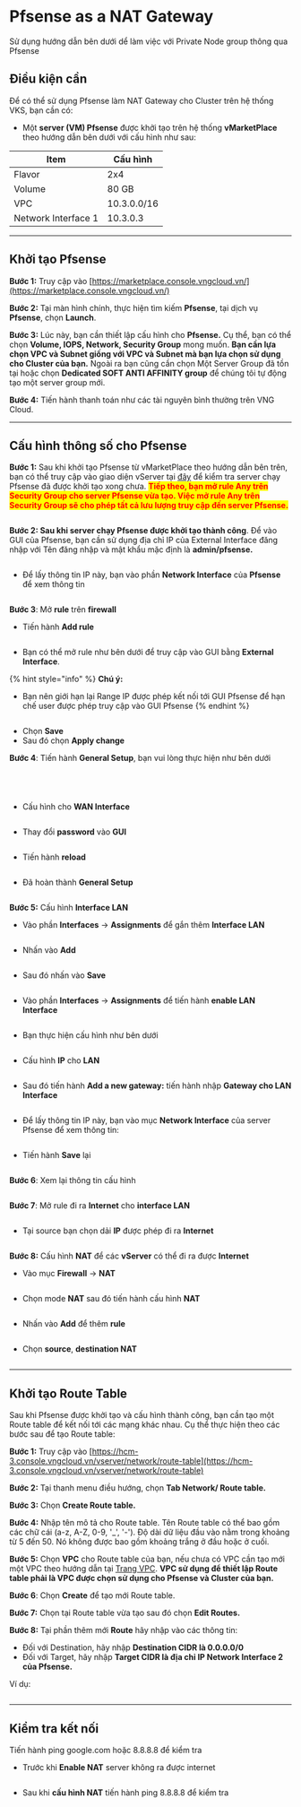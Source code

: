 # Pfsense as a NAT Gateway

Sử dụng hướng dẫn bên dưới dể làm việc với Private Node group thông qua Pfsense

## Điều kiện cần

Để có thể sử dụng Pfsense làm NAT Gateway cho Cluster trên hệ thống VKS, bạn cần có:

* Một **server (VM) Pfsense** được khởi tạo trên hệ thống **vMarketPlace** theo hướng dẫn bên dưới với cấu hình như sau:

| Item                 | Cấu hình     |
| -------------------- | ------------ |
| Flavor               | 2x4          |
| Volume               | 80 GB        |
| VPC                  | 10.3.0.0/16  |
| Network Interface 1  | 10.3.0.3     |

***

## Khởi tạo Pfsense

**Bước 1:** Truy cập vào [https://marketplace.console.vngcloud.vn/](https://marketplace.console.vngcloud.vn/)

**Bước 2:** Tại màn hình chính, thực hiện tìm kiếm **Pfsense**, tại dịch vụ **Pfsense**, chọn **Launch**.

**Bước 3:** Lúc này, bạn cần thiết lập cấu hình cho **Pfsense.** Cụ thể, bạn có thể chọn **Volume, IOPS, Network, Security Group** mong muốn. **Bạn cần lựa chọn VPC và Subnet giống với VPC và Subnet mà bạn lựa chọn sử dụng cho Cluster của bạn.** Ngoài ra bạn cũng cần chọn Một Server Group đã tồn tại hoặc chọn **Dedicated SOFT ANTI AFFINITY group** để chúng tôi tự động tạo một server group mới.

**Bước 4:** Tiến hành thanh toán như các tài nguyên bình thường trên VNG Cloud.&#x20;

***

## Cấu hình thông số cho Pfsense <a href="#toc165621058" id="toc165621058"></a>

**Bước 1:** Sau khi khởi tạo Pfsense từ vMarketPlace theo hướng dẫn bên trên, bạn có thể truy cập vào giao diện vServer tại [đây](https://hcm-3.console.vngcloud.vn/vserver/v-server/cloud-server) để kiểm tra server chạy Pfsense đã được khởi tạo xong chưa. <mark style="color:red;">**Tiếp theo, bạn mở rule Any trên Security Group cho server Pfsense vừa tạo. Việc mở rule Any trên Security Group sẽ cho phép tất cả lưu lượng truy cập đến server Pfsense.**</mark>

<figure><img src="../../../../.gitbook/assets/image (501).png" alt=""><figcaption></figcaption></figure>

**Bước 2: Sau khi server chạy Pfsense được khởi tạo thành công**. Để vào GUI của Pfsense, bạn cần sử dụng địa chỉ IP của External Interface đăng nhập với Tên đăng nhập và mật khẩu mặc định là **admin/pfsense.**&#x20;

<figure><img src="../../../../.gitbook/assets/p1.png" alt=""><figcaption></figcaption></figure>

* Để lấy thông tin IP này, bạn vào phần **Network Interface** của **Pfsense** để xem thông tin

<figure><img src="../../../../.gitbook/assets/image (30).png" alt=""><figcaption></figcaption></figure>

**Bước 3**: Mở **rule** trên **firewall**

* Tiến hành **Add rule**

<figure><img src="../../../../.gitbook/assets/image (9) (1) (1) (1) (1) (1) (1) (1) (1) (1) (1) (1) (1) (1).png" alt=""><figcaption></figcaption></figure>

* Bạn có thể mở rule như bên dưới để truy cập vào GUI bằng **External Interface**.

{% hint style="info" %}
**Chú ý:**

* Bạn nên giới hạn lại Range IP được phép kết nối tới GUI Pfsense để hạn chế user được phép truy cập vào GUI Pfsense
{% endhint %}

<figure><img src="../../../../.gitbook/assets/image (10) (1) (1) (1) (1) (1) (1) (1) (1) (1) (1) (1) (1) (1) (1).png" alt=""><figcaption></figcaption></figure>

* Chọn **Save**
* Sau đó chọn **Apply change**

**Bước 4**: Tiến hành **General Setup**, bạn vui lòng thực hiện như bên dưới

<figure><img src="../../../../.gitbook/assets/image (1) (1) (1) (1) (1) (1) (1) (1) (1) (1) (1) (1) (1) (1) (1) (1) (1) (1) (1) (1) (1) (1) (1) (1) (1) (1) (1) (1) (1) (1) (1) (1) (1) (1) (1) (1) (1) (1) (1) (1) (1).png" alt=""><figcaption></figcaption></figure>

<figure><img src="../../../../.gitbook/assets/image (2) (1) (1) (1) (1) (1) (1) (1) (1) (1) (1) (1) (1) (1) (1) (1) (1) (1) (1) (1) (1) (1) (1) (1) (1) (1) (1) (1) (1) (1).png" alt=""><figcaption></figcaption></figure>

<figure><img src="../../../../.gitbook/assets/image (3) (1) (1) (1) (1) (1) (1) (1) (1) (1) (1) (1) (1) (1) (1) (1) (1) (1) (1) (1) (1) (1) (1) (1) (1) (1).png" alt=""><figcaption></figcaption></figure>

<figure><img src="../../../../.gitbook/assets/image (4) (1) (1) (1) (1) (1) (1) (1) (1) (1) (1) (1) (1) (1) (1) (1) (1) (1) (1) (1) (1) (1) (1) (1).png" alt=""><figcaption></figcaption></figure>

* Cấu hình cho **WAN Interface**

<figure><img src="../../../../.gitbook/assets/image (5) (1) (1) (1) (1) (1) (1) (1) (1) (1) (1) (1) (1) (1) (1) (1) (1) (1) (1) (1) (1).png" alt=""><figcaption></figcaption></figure>

* Thay đổi **password** vào **GUI**

<figure><img src="../../../../.gitbook/assets/image (6) (1) (1) (1) (1) (1) (1) (1) (1) (1) (1) (1) (1) (1) (1) (1).png" alt=""><figcaption></figcaption></figure>

* Tiến hành **reload**

<figure><img src="../../../../.gitbook/assets/image (7) (1) (1) (1) (1) (1) (1) (1) (1) (1) (1) (1) (1) (1) (1).png" alt=""><figcaption></figcaption></figure>

* Đã hoàn thành **General Setup**

<figure><img src="../../../../.gitbook/assets/image (8) (1) (1) (1) (1) (1) (1) (1) (1) (1) (1) (1) (1) (1) (1).png" alt=""><figcaption></figcaption></figure>

**Bước 5:** Cấu hình **Interface LAN**

* Vào phần **Interfaces** -> **Assignments** để gắn thêm **Interface LAN**

<figure><img src="../../../../.gitbook/assets/image (12) (1) (1) (1) (1) (1) (1) (1) (1) (1) (1) (1) (1) (1).png" alt=""><figcaption></figcaption></figure>

* Nhấn vào **Add**

<figure><img src="../../../../.gitbook/assets/image (13) (1) (1) (1) (1) (1) (1) (1) (1) (1) (1).png" alt=""><figcaption></figcaption></figure>

* Sau đó nhấn vào **Save**

<figure><img src="../../../../.gitbook/assets/image (14) (1) (1) (1) (1) (1) (1) (1).png" alt=""><figcaption></figcaption></figure>

* Vào phần **Interfaces** -> **Assignments** để tiến hành **enable LAN Interface**

<figure><img src="../../../../.gitbook/assets/image (15) (1) (1) (1) (1) (1) (1).png" alt=""><figcaption></figcaption></figure>

* Bạn thực hiện cấu hình như bên dưới

<figure><img src="../../../../.gitbook/assets/image (16) (1) (1) (1) (1) (1) (1).png" alt=""><figcaption></figcaption></figure>

* Cấu hình **IP** cho **LAN**

<figure><img src="../../../../.gitbook/assets/image (6) (1) (1) (1) (1) (1) (1) (1) (1) (1) (1) (1) (1) (1) (1).png" alt=""><figcaption></figcaption></figure>

* Sau đó tiến hành **Add a new gateway:** tiến hành nhập **Gateway cho LAN Interface**

<figure><img src="../../../../.gitbook/assets/image (1) (1) (1) (1) (1) (1) (1) (1) (1) (1) (1) (1) (1) (1) (1) (1) (1) (1) (1) (1) (1) (1) (1) (1) (1) (1) (1) (1) (1) (1) (1) (1) (1) (1) (1) (1) (1) (1) (1) (1).png" alt=""><figcaption></figcaption></figure>

* Để lấy thông tin IP này, bạn vào mục **Network Interface** của server Pfsense để xem thông tin:

<figure><img src="../../../../.gitbook/assets/image (2) (1) (1) (1) (1) (1) (1) (1) (1) (1) (1) (1) (1) (1) (1) (1) (1) (1) (1) (1) (1) (1) (1) (1) (1) (1) (1) (1) (1).png" alt=""><figcaption></figcaption></figure>

* Tiến hành **Save** lại

<figure><img src="../../../../.gitbook/assets/image (3) (1) (1) (1) (1) (1) (1) (1) (1) (1) (1) (1) (1) (1) (1) (1) (1) (1) (1) (1) (1) (1) (1) (1) (1).png" alt=""><figcaption></figcaption></figure>

**Bước 6**: Xem lại thông tin cấu hình

<figure><img src="../../../../.gitbook/assets/image (20) (1) (1) (1).png" alt=""><figcaption></figcaption></figure>

**Bước 7**: Mở rule đi ra **Internet** cho **interface LAN**

<figure><img src="../../../../.gitbook/assets/image (21) (1) (1) (1).png" alt=""><figcaption></figcaption></figure>

* Tại source bạn chọn dải **IP** được phép đi ra **Internet**

<figure><img src="../../../../.gitbook/assets/image (22) (1).png" alt=""><figcaption></figcaption></figure>

**Bước 8:** Cấu hình **NAT** để các **vServer** có thể đi ra được **Internet**

* Vào mục **Firewall** -> **NAT**

<figure><img src="../../../../.gitbook/assets/image (23) (1).png" alt=""><figcaption></figcaption></figure>

* Chọn mode **NAT** sau đó tiến hành cấu hình **NAT**

<figure><img src="../../../../.gitbook/assets/image (24).png" alt=""><figcaption></figcaption></figure>

* Nhấn vào **Add** để thêm **rule**

<figure><img src="../../../../.gitbook/assets/image (25).png" alt=""><figcaption></figcaption></figure>

* Chọn **source**, **destination NAT**

<figure><img src="../../../../.gitbook/assets/image (26).png" alt=""><figcaption></figcaption></figure>

***

## Khởi tạo Route Table <a href="#khoitaomotpublicclustervoiprivatenodegroup-khoitaoroutetable" id="khoitaomotpublicclustervoiprivatenodegroup-khoitaoroutetable"></a>

Sau khi Pfsense được khởi tạo và cấu hình thành công, bạn cần tạo một Route table để kết nối tới các mạng khác nhau. Cụ thể thực hiện theo các bước sau để tạo Route table:

**Bước 1:** Truy cập vào [https://hcm-3.console.vngcloud.vn/vserver/network/route-table](https://hcm-3.console.vngcloud.vn/vserver/network/route-table)

**Bước 2:** Tại thanh menu điều hướng, chọn **Tab Network/ Route table.**

**Bước 3:** Chọn **Create Route table.**&#x20;

**Bước 4:** Nhập tên mô tả cho Route table. Tên Route table có thể bao gồm các chữ cái (a-z, A-Z, 0-9, '\_', '-'). Độ dài dữ liệu đầu vào nằm trong khoảng từ 5 đến 50. Nó không được bao gồm khoảng trắng ở đầu hoặc ở cuối.

**Bước 5:** Chọn **VPC** cho Route table của bạn, nếu chưa có VPC cần tạo mới một VPC theo hướng dẫn tại [Trang VPC](https://docs.vngcloud.vn/pages/viewpage.action?pageId=49648039). **VPC sử dụng để thiết lập Route table phải là VPC được chọn sử dụng cho Pfsense và Cluster của bạn.**

**Bước 6**: Chọn **Create** để tạo mới Route table.

**Bước 7:** Chọn <img src="https://docs-admin.vngcloud.vn/download/thumbnails/73762068/image2024-4-16_15-40-3.png?version=1&#x26;modificationDate=1713256805000&#x26;api=v2" alt="" data-size="line">tại Route table vừa tạo sau đó chọn **Edit Routes.**

**Bước 8:** Tại phần thêm mới **Route** hãy nhập vào các thông tin:&#x20;

* Đối với Destination, hãy nhập **Destination CIDR là 0.0.0.0/0**
* Đối với Target, hãy nhập **Target CIDR là địa chỉ IP Network Interface 2 của Pfsense.**

Ví dụ:

<figure><img src="../../../../.gitbook/assets/6.png" alt=""><figcaption></figcaption></figure>

***

## **Kiểm tra kết nối**

Tiến hành ping google.com hoặc 8.8.8.8 để kiểm tra

* Trước khi **Enable NAT** server không ra được internet

<figure><img src="../../../../.gitbook/assets/image (28).png" alt=""><figcaption></figcaption></figure>

* Sau khi **cấu hình NAT** tiến hành ping 8.8.8.8 để kiểm tra

<figure><img src="../../../../.gitbook/assets/image (29).png" alt=""><figcaption></figcaption></figure>
